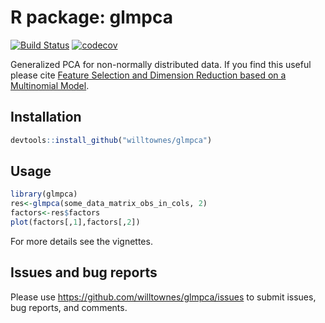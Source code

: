 # R package: glmpca

[![Build Status](https://travis-ci.com/willtownes/glmpca.svg?token=o1x5ZKVR5sA6MpqhDnQX&branch=master)](https://travis-ci.com/willtownes/glmpca)
[![codecov](https://codecov.io/gh/willtownes/glmpca/branch/master/graph/badge.svg?token=0bpQ61gRFj)](https://codecov.io/gh/willtownes/glmpca)

Generalized PCA for non-normally distributed data. If you find this useful please cite [Feature Selection and Dimension Reduction based on a Multinomial Model](https://www.biorxiv.org/content/10.1101/574574v1).

## Installation

```r
devtools::install_github("willtownes/glmpca")
```

## Usage

```r
library(glmpca)
res<-glmpca(some_data_matrix_obs_in_cols, 2)
factors<-res$factors
plot(factors[,1],factors[,2])
```

For more details see the vignettes.

## Issues and bug reports

Please use https://github.com/willtownes/glmpca/issues to submit issues, bug reports, and comments.
